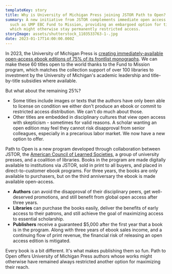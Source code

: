 ```yaml
---
templateKey: story
title: Why is University of Michigan Press joining JSTOR Path to Open?
summary: A new initiative from JSTOR complements immediate open access models
  such as UMP EBC Fund to Mission, providing an embargoed option for titles
  which might otherwise stay permanently restricted access.
storyImage: assets/shutterstock_1103533763-1-.jpg
date: 2023-01-17T14:00:00.000Z
---
```

I﻿n 2023, the University of Michigan Press is [creating immediately-available open-access ebook editions of 75% of its frontlist monographs](https://ebc.press.umich.edu/stories/2022-08-21-university-of-michigan-press-hits-2022-open-access-books-target-with-fund-to-mission-program/). We can make these 60 titles open to the world thanks to the Fund to Mission program, which matches the collection support of over 100 libraries to investment by the University of Michigan's academic leadership and title-by-title subsidies where available.

B﻿ut what about the remaining 25%?

* S﻿ome titles include images or texts that the authors have only been able to license on condition we either don't produce an ebook or commit to restricted access distribution. We can't do much about those.
* Other titles are embedded in disciplinary cultures that view open access with skepticism - sometimes for valid reasons. A scholar wanting an open edition may feel they cannot risk disapproval from senior colleagues, especially in a precarious labor market. We now have a new option to offer.

P﻿ath to Open is a new program developed through collaboration between JSTOR, the [American Council of Learned Societies](https://www.acls.org/acls-role-in-path-to-open/), a group of university presses, and a coalition of libraries. Books in the program are made digitally available to institutions via JSTOR, sold in print to all buyers, and placed in direct-to-customer ebook programs. For three years, the books are only available to purchasers, but on the third anniversary the ebook is made available open-access.

* **A﻿uthors** can avoid the disapproval of their disciplinary peers, get well-deserved promotions, and still benefit from global open access after three years.
* **L﻿ibraries** can purchase the books easily, deliver the benefits of early access to their patrons, and still achieve the goal of maximizing access to essential scholarship.
* **P﻿ublishers** receive a guaranteed $5,000 after the first year that a book is in the program. Along with three years of ebook sales income, and a continuing flow of print revenue, the financial risk of releasing an open access edition is mitigated.

E﻿very book is a bit different. It's what makes publishing them so fun. Path to Open offers University of Michigan Press authors whose works might otherwise have remained always restricted another option for maximizing their reach.